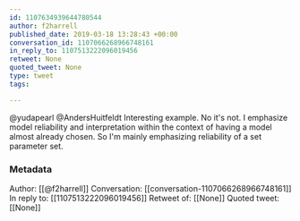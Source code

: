 ```yaml
---
id: 1107634939644780544
author: f2harrell
published_date: 2019-03-18 13:28:43 +00:00
conversation_id: 1107066268966748161
in_reply_to: 1107513222096019456
retweet: None
quoted_tweet: None
type: tweet
tags:

---
```


@yudapearl @AndersHuitfeldt Interesting example.  No it's not.  I emphasize model reliability and interpretation within the context of having a model almost already chosen.  So I'm mainly emphasizing reliability of a set parameter set.

### Metadata

Author: [[@f2harrell]]
Conversation: [[conversation-1107066268966748161]]
In reply to: [[1107513222096019456]]
Retweet of: [[None]]
Quoted tweet: [[None]]
